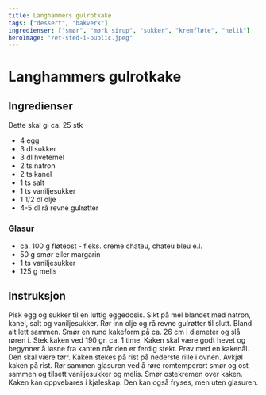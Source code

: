 ```yaml
---
title: Langhammers gulrotkake
tags: ["dessert", "bakverk"]
ingredienser: ["smør", "mørk sirup", "sukker", "kremfløte", "nelik"]
heroImage: "/et-sted-i-public.jpeg"
---
```


# Langhammers gulrotkake

## Ingredienser

Dette skal gi ca. 25 stk

- 4 egg
- 3 dl sukker
- 3 dl hvetemel
- 2 ts natron
- 2 ts kanel
- 1 ts salt
- 1 ts vaniljesukker
- 1 1/2 dl olje
- 4-5 dl rå revne gulrøtter

### Glasur

- ca. 100 g fløteost - f.eks. creme chateu, chateu bleu e.l.
- 50 g smør eller margarin
- 1 ts vaniljesukker
- 125 g melis

## Instruksjon

Pisk egg og sukker til en luftig eggedosis. Sikt på mel blandet med natron, kanel, salt og vaniljesukker. Rør inn olje og rå revne gulrøtter til slutt. Bland alt lett sammen. Smør en rund kakeform på ca. 26 cm i diameter og slå røren i. Stek kaken ved 190 gr. ca. 1 time. Kaken skal være godt hevet og begynner å løsne fra kanten når den er ferdig stekt. Prøv med en kakenål. Den skal være tørr. Kaken stekes på rist på nederste rille i ovnen. Avkjøl kaken på rist. Rør sammen glasuren ved å røre romtemperert smør og ost sammen og tilsett vaniljesukker og melis. Smør ostekremen over kaken. Kaken kan oppvebares i kjøleskap. Den kan også fryses, men uten glasuren.
